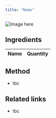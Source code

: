 ```yaml
---
title: "Name"
---
```


![Image here](https://i0.wp.com/thekitchenshed.co.uk/TheKitchenShed/wp-content/uploads/2014/02/image126.jpg?w=1024&ssl=1)

## Ingredients

| Name | Quantity |
| --- | --- |

## Method

- tbc

## Related links

- tbc
